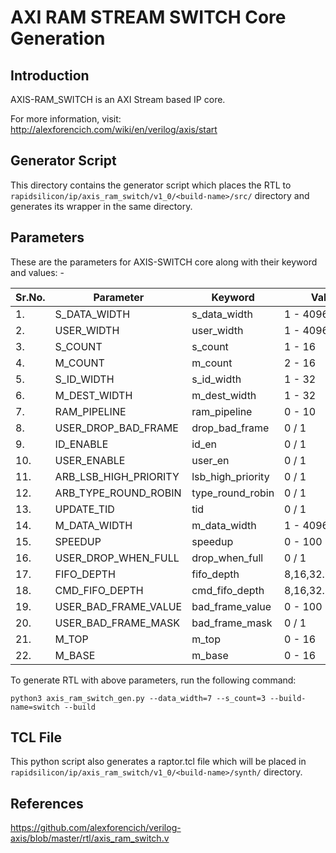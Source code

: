 # AXI RAM STREAM SWITCH Core Generation 
## Introduction

AXIS-RAM_SWITCH is an AXI Stream based IP core.

For more information, visit: http://alexforencich.com/wiki/en/verilog/axis/start

## Generator Script
This directory contains the generator script which places the RTL to `rapidsilicon/ip/axis_ram_switch/v1_0/<build-name>/src/` directory and generates its wrapper in the same directory. 

## Parameters
These are the parameters for AXIS-SWITCH core along with their keyword and values: -

| Sr.No. |      Parameter             |       Keyword              |    Value           |
|--------|----------------------------|----------------------------|--------------------|
|   1.   |   S_DATA_WIDTH             |     s_data_width           |    1 - 4096        |
|   2.   |   USER_WIDTH               |     user_width             |    1 - 4096        |
|   3.   |   S_COUNT                  |     s_count                |    1 - 16          |
|   4.   |   M_COUNT                  |     m_count                |    2 - 16          |
|   5.   |   S_ID_WIDTH               |     s_id_width             |    1 - 32          |
|   6.   |   M_DEST_WIDTH             |     m_dest_width           |    1 - 32          |
|   7.   |   RAM_PIPELINE             |     ram_pipeline           |    0 - 10          |
|   8.   |   USER_DROP_BAD_FRAME      |     drop_bad_frame         |    0 / 1           |
|   9.   |   ID_ENABLE                |     id_en                  |    0 / 1           |
|   10.  |   USER_ENABLE              |     user_en                |    0 / 1           |
|   11.  |   ARB_LSB_HIGH_PRIORITY    |     lsb_high_priority      |    0 / 1           |
|   12.  |   ARB_TYPE_ROUND_ROBIN     |     type_round_robin       |    0 / 1           |
|   13.  |   UPDATE_TID               |     tid                    |    0 / 1           |
|   14.  |   M_DATA_WIDTH             |     m_data_width           |    1 - 4096        |
|   15.  |   SPEEDUP                  |     speedup                |    0 - 100         |
|   16.  |   USER_DROP_WHEN_FULL      |     drop_when_full         |    0 / 1           |
|   17.  |   FIFO_DEPTH               |     fifo_depth             |    8,16,32...,32768|
|   18.  |   CMD_FIFO_DEPTH           |     cmd_fifo_depth         |    8,16,32...,1024 |
|   19.  |   USER_BAD_FRAME_VALUE     |     bad_frame_value        |    0 - 100         |
|   20.  |   USER_BAD_FRAME_MASK      |     bad_frame_mask         |    0 / 1           |
|   21.  |   M_TOP                    |     m_top                  |    0 - 16          |
|   22.  |   M_BASE                   |     m_base                 |    0 - 16          |


To generate RTL with above parameters, run the following command:
```
python3 axis_ram_switch_gen.py --data_width=7 --s_count=3 --build-name=switch --build
```

## TCL File

This python script also generates a raptor.tcl file which will be placed in `rapidsilicon/ip/axis_ram_switch/v1_0/<build-name>/synth/` directory.


## References

https://github.com/alexforencich/verilog-axis/blob/master/rtl/axis_ram_switch.v